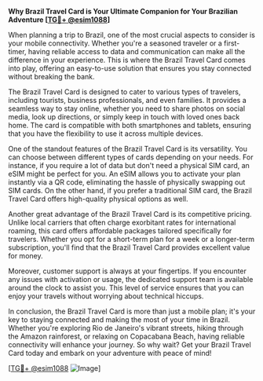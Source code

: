 **Why Brazil Travel Card is Your Ultimate Companion for Your Brazilian Adventure [[TG💪+ @esim1088](https://t.me/s/esim1088)]**

When planning a trip to Brazil, one of the most crucial aspects to consider is your mobile connectivity. Whether you're a seasoned traveler or a first-timer, having reliable access to data and communication can make all the difference in your experience. This is where the Brazil Travel Card comes into play, offering an easy-to-use solution that ensures you stay connected without breaking the bank.

The Brazil Travel Card is designed to cater to various types of travelers, including tourists, business professionals, and even families. It provides a seamless way to stay online, whether you need to share photos on social media, look up directions, or simply keep in touch with loved ones back home. The card is compatible with both smartphones and tablets, ensuring that you have the flexibility to use it across multiple devices.

One of the standout features of the Brazil Travel Card is its versatility. You can choose between different types of cards depending on your needs. For instance, if you require a lot of data but don't need a physical SIM card, an eSIM might be perfect for you. An eSIM allows you to activate your plan instantly via a QR code, eliminating the hassle of physically swapping out SIM cards. On the other hand, if you prefer a traditional SIM card, the Brazil Travel Card offers high-quality physical options as well.

Another great advantage of the Brazil Travel Card is its competitive pricing. Unlike local carriers that often charge exorbitant rates for international roaming, this card offers affordable packages tailored specifically for travelers. Whether you opt for a short-term plan for a week or a longer-term subscription, you'll find that the Brazil Travel Card provides excellent value for money.

Moreover, customer support is always at your fingertips. If you encounter any issues with activation or usage, the dedicated support team is available around the clock to assist you. This level of service ensures that you can enjoy your travels without worrying about technical hiccups.

In conclusion, the Brazil Travel Card is more than just a mobile plan; it's your key to staying connected and making the most of your time in Brazil. Whether you're exploring Rio de Janeiro's vibrant streets, hiking through the Amazon rainforest, or relaxing on Copacabana Beach, having reliable connectivity will enhance your journey. So why wait? Get your Brazil Travel Card today and embark on your adventure with peace of mind!

[[TG💪+ @esim1088](https://t.me/s/esim1088) ![Image](https://i.postimg.cc/Y0z9fWf4/image.png)]